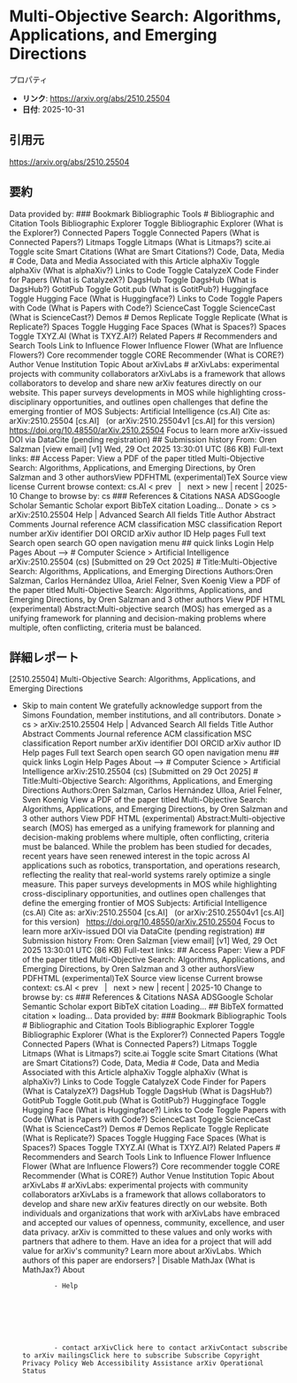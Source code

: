 # Multi-Objective Search: Algorithms, Applications, and Emerging Directions

プロパティ  
- **リンク**: https://arxiv.org/abs/2510.25504  
- **日付**: 2025-10-31  

## 引用元
https://arxiv.org/abs/2510.25504

## 要約
Data provided by: ### Bookmark Bibliographic Tools # Bibliographic and Citation Tools Bibliographic Explorer Toggle Bibliographic Explorer (What is the Explorer?) Connected Papers Toggle Connected Papers (What is Connected Papers?) Litmaps Toggle Litmaps (What is Litmaps?) scite.ai Toggle scite Smart Citations (What are Smart Citations?) Code, Data, Media # Code, Data and Media Associated with this Article alphaXiv Toggle alphaXiv (What is alphaXiv?) Links to Code Toggle CatalyzeX Code Finder for Papers (What is CatalyzeX?) DagsHub Toggle DagsHub (What is DagsHub?) GotitPub Toggle Gotit.pub (What is GotitPub?) Huggingface Toggle Hugging Face (What is Huggingface?) Links to Code Toggle Papers with Code (What is Papers with Code?) ScienceCast Toggle ScienceCast (What is ScienceCast?) Demos # Demos Replicate Toggle Replicate (What is Replicate?) Spaces Toggle Hugging Face Spaces (What is Spaces?) Spaces Toggle TXYZ.AI (What is TXYZ.AI?) Related Papers # Recommenders and Search Tools Link to Influence Flower Influence Flower (What are Influence Flowers?) Core recommender toggle CORE Recommender (What is CORE?) Author Venue Institution Topic About arXivLabs # arXivLabs: experimental projects with community collaborators arXivLabs is a framework that allows collaborators to develop and share new arXiv features directly on our website. This paper surveys developments in MOS while highlighting cross-disciplinary opportunities, and outlines open challenges that define the emerging frontier of MOS Subjects: Artificial Intelligence (cs.AI) Cite as: arXiv:2510.25504 [cs.AI] &nbsp; (or arXiv:2510.25504v1 [cs.AI] for this version) &nbsp; https://doi.org/10.48550/arXiv.2510.25504 Focus to learn more arXiv-issued DOI via DataCite (pending registration) ## Submission history From: Oren Salzman [view email] [v1] Wed, 29 Oct 2025 13:30:01 UTC (86 KB) Full-text links: ## Access Paper: View a PDF of the paper titled Multi-Objective Search: Algorithms, Applications, and Emerging Directions, by Oren Salzman and 3 other authorsView PDFHTML (experimental)TeX Source view license Current browse context: cs.AI &lt;&nbsp;prev &nbsp; | &nbsp; next&nbsp;&gt; new | recent | 2025-10 Change to browse by: cs ### References &amp; Citations NASA ADSGoogle Scholar Semantic Scholar export BibTeX citation Loading... Donate &gt; cs &gt; arXiv:2510.25504 Help | Advanced Search All fields Title Author Abstract Comments Journal reference ACM classification MSC classification Report number arXiv identifier DOI ORCID arXiv author ID Help pages Full text Search open search GO open navigation menu ## quick links Login Help Pages About --> # Computer Science > Artificial Intelligence arXiv:2510.25504 (cs) [Submitted on 29 Oct 2025] # Title:Multi-Objective Search: Algorithms, Applications, and Emerging Directions Authors:Oren Salzman, Carlos Hernández Ulloa, Ariel Felner, Sven Koenig View a PDF of the paper titled Multi-Objective Search: Algorithms, Applications, and Emerging Directions, by Oren Salzman and 3 other authors View PDF HTML (experimental) Abstract:Multi-objective search (MOS) has emerged as a unifying framework for planning and decision-making problems where multiple, often conflicting, criteria must be balanced.

## 詳細レポート
[2510.25504] Multi-Objective Search: Algorithms, Applications, and Emerging Directions
  
  - Skip to main content We gratefully acknowledge support from the Simons Foundation, member institutions, and all contributors. Donate &gt; cs &gt; arXiv:2510.25504 Help | Advanced Search All fields Title Author Abstract Comments Journal reference ACM classification MSC classification Report number arXiv identifier DOI ORCID arXiv author ID Help pages Full text Search open search GO open navigation menu ## quick links Login Help Pages About --> # Computer Science > Artificial Intelligence arXiv:2510.25504 (cs) [Submitted on 29 Oct 2025] # Title:Multi-Objective Search: Algorithms, Applications, and Emerging Directions Authors:Oren Salzman, Carlos Hernández Ulloa, Ariel Felner, Sven Koenig View a PDF of the paper titled Multi-Objective Search: Algorithms, Applications, and Emerging Directions, by Oren Salzman and 3 other authors View PDF HTML (experimental) Abstract:Multi-objective search (MOS) has emerged as a unifying framework for planning and decision-making problems where multiple, often conflicting, criteria must be balanced. While the problem has been studied for decades, recent years have seen renewed interest in the topic across AI applications such as robotics, transportation, and operations research, reflecting the reality that real-world systems rarely optimize a single measure. This paper surveys developments in MOS while highlighting cross-disciplinary opportunities, and outlines open challenges that define the emerging frontier of MOS Subjects: Artificial Intelligence (cs.AI) Cite as: arXiv:2510.25504 [cs.AI] &nbsp; (or arXiv:2510.25504v1 [cs.AI] for this version) &nbsp; https://doi.org/10.48550/arXiv.2510.25504 Focus to learn more arXiv-issued DOI via DataCite (pending registration) ## Submission history From: Oren Salzman [view email] [v1] Wed, 29 Oct 2025 13:30:01 UTC (86 KB) Full-text links: ## Access Paper: View a PDF of the paper titled Multi-Objective Search: Algorithms, Applications, and Emerging Directions, by Oren Salzman and 3 other authorsView PDFHTML (experimental)TeX Source view license Current browse context: cs.AI &lt;&nbsp;prev &nbsp; | &nbsp; next&nbsp;&gt; new | recent | 2025-10 Change to browse by: cs ### References &amp; Citations NASA ADSGoogle Scholar Semantic Scholar export BibTeX citation Loading... ## BibTeX formatted citation &times; loading... Data provided by: ### Bookmark Bibliographic Tools # Bibliographic and Citation Tools Bibliographic Explorer Toggle Bibliographic Explorer (What is the Explorer?) Connected Papers Toggle Connected Papers (What is Connected Papers?) Litmaps Toggle Litmaps (What is Litmaps?) scite.ai Toggle scite Smart Citations (What are Smart Citations?) Code, Data, Media # Code, Data and Media Associated with this Article alphaXiv Toggle alphaXiv (What is alphaXiv?) Links to Code Toggle CatalyzeX Code Finder for Papers (What is CatalyzeX?) DagsHub Toggle DagsHub (What is DagsHub?) GotitPub Toggle Gotit.pub (What is GotitPub?) Huggingface Toggle Hugging Face (What is Huggingface?) Links to Code Toggle Papers with Code (What is Papers with Code?) ScienceCast Toggle ScienceCast (What is ScienceCast?) Demos # Demos Replicate Toggle Replicate (What is Replicate?) Spaces Toggle Hugging Face Spaces (What is Spaces?) Spaces Toggle TXYZ.AI (What is TXYZ.AI?) Related Papers # Recommenders and Search Tools Link to Influence Flower Influence Flower (What are Influence Flowers?) Core recommender toggle CORE Recommender (What is CORE?) Author Venue Institution Topic About arXivLabs # arXivLabs: experimental projects with community collaborators arXivLabs is a framework that allows collaborators to develop and share new arXiv features directly on our website. Both individuals and organizations that work with arXivLabs have embraced and accepted our values of openness, community, excellence, and user data privacy. arXiv is committed to these values and only works with partners that adhere to them. Have an idea for a project that will add value for arXiv's community? Learn more about arXivLabs. Which authors of this paper are endorsers? | Disable MathJax (What is MathJax?) About

                - Help

              

            
            
              

                - contact arXivClick here to contact arXivContact subscribe to arXiv mailingsClick here to subscribe Subscribe Copyright Privacy Policy Web Accessibility Assistance arXiv Operational Status
